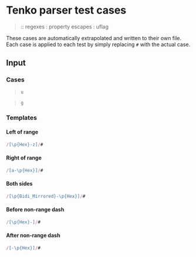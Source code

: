# Tenko parser test cases

> :: regexes : property escapes : uflag

These cases are automatically extrapolated and written to their own file.
Each case is applied to each test by simply replacing `#` with the actual case.

## Input

### Cases

> `````js
> u
> `````

> `````js
> g
> `````

### Templates

#### Left of range

`````js
/[\p{Hex}-z]/#
`````

#### Right of range

`````js
/[a-\p{Hex}]/#
`````

#### Both sides

`````js
/[\p{Bidi_Mirrored}-\p{Hex}]/#
`````

#### Before non-range dash

`````js
/[\p{Hex}-]/#
`````

#### After non-range dash

`````js
/[-\p{Hex}]/#
`````
